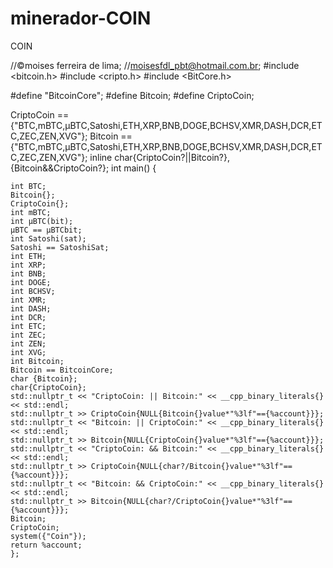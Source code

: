 # minerador-COIN
COIN


//©moises ferreira de lima;
//moisesfdl_pbt@hotmail.com.br;
#include <bitcoin.h>
#include <cripto.h>
#include <BitCore.h>

#define "BitcoinCore";
#define Bitcoin;
#define CriptoCoin;

CriptoCoin == {"BTC,mBTC,µBTC,Satoshi,ETH,XRP,BNB,DOGE,BCHSV,XMR,DASH,DCR,ETC,ZEC,ZEN,XVG"};
Bitcoin == {"BTC,mBTC,µBTC,Satoshi,ETH,XRP,BNB,DOGE,BCHSV,XMR,DASH,DCR,ETC,ZEC,ZEN,XVG"};
inline char{CriptoCoin?||Bitcoin?},{Bitcoin&&CriptoCoin?};
int main()
{

    int BTC;
    Bitcoin{};
    CriptoCoin{};
    int mBTC;
    int µBTC(bit);
    µBTC == µBTCbit;
    int Satoshi(sat);
    Satoshi == SatoshiSat;
    int ETH;
    int XRP;
    int BNB;
    int DOGE;
    int BCHSV;
    int XMR;
    int DASH;
    int DCR;
    int ETC;
    int ZEC;
    int ZEN;
    int XVG;
    int Bitcoin;
    Bitcoin == BitcoinCore;
    char {Bitcoin};
    char{CriptoCoin};
    std::nullptr_t << "CriptoCoin: || Bitcoin:" << __cpp_binary_literals{}<< std::endl;
    std::nullptr_t >> CriptoCoin{NULL{Bitcoin{}value*"%3lf"=={%account}}};
    std::nullptr_t << "Bitcoin: || CriptoCoin:" << __cpp_binary_literals{}<< std::endl;
    std::nullptr_t >> Bitcoin{NULL{CriptoCoin{}value*"%3lf"=={%account}}};
    std::nullptr_t << "CriptoCoin: && Bitcoin:" << __cpp_binary_literals{}<< std::endl;
    std::nullptr_t >> CriptoCoin{NULL{char?/Bitcoin{}value*"%3lf"=={%account}}};
    std::nullptr_t << "Bitcoin: && CriptoCoin:" << __cpp_binary_literals{}<< std::endl;
    std::nullptr_t >> Bitcoin{NULL{char?/CriptoCoin{}value*"%3lf"=={%account}}};
    Bitcoin;
    CriptoCoin;
    system({"Coin"});
    return %account;
    };
